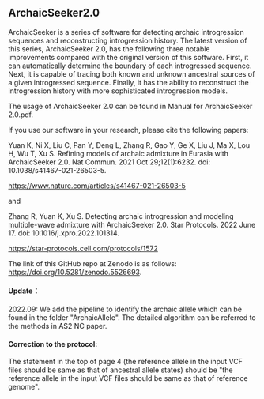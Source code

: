 ## ArchaicSeeker2.0
ArchaicSeeker is a series of software for detecting archaic introgression sequences and reconstructing introgression history. The latest version of this series, ArchaicSeeker 2.0, has the following three notable improvements compared with the original version of this software. First, it can automatically determine the boundary of each introgressed sequence. Next, it is capable of tracing both known and unknown ancestral sources of a given introgressed sequence. Finally, it has the ability to reconstruct the introgression history with more sophisticated introgression models.

The usage of ArchaicSeeker 2.0 can be found in Manual for ArchaicSeeker 2.0.pdf.

If you use our software in your research, please cite the following papers:

Yuan K, Ni X, Liu C, Pan Y, Deng L, Zhang R, Gao Y, Ge X, Liu J, Ma X, Lou H, Wu T, Xu S. Refining models of archaic admixture in Eurasia with ArchaicSeeker 2.0. Nat Commun. 2021 Oct 29;12(1):6232. doi: 10.1038/s41467-021-26503-5.

https://www.nature.com/articles/s41467-021-26503-5

and

Zhang R, Yuan K, Xu S. Detecting archaic introgression and modeling multiple-wave admixture with ArchaicSeeker 2.0. Star Protocols. 2022 June 17. doi: 10.1016/j.xpro.2022.101314.

https://star-protocols.cell.com/protocols/1572

The link of this GitHub repo at Zenodo is as follows:
https://doi.org/10.5281/zenodo.5526693.

#### Update：
2022.09: We add the pipeline to identify the archaic allele which can be found in the folder "ArchaicAllele". The detailed algorithm can be referred to the methods in AS2 NC paper.

#### Correction to the protocol:
The statement in the top of page 4 (the reference allele in the input VCF files should be same as that of ancestral allele states) should be "the reference allele in the input VCF files should be same as that of reference genome".
